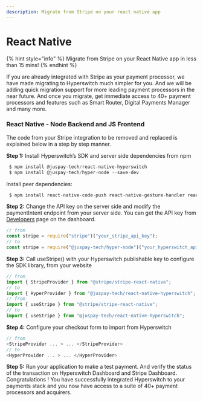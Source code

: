 ```yaml
---
description: Migrate from Stripe on your react native app
---
```


# React Native

{% hint style="info" %}
Migrate from Stripe on your React Native app in less than 15 mins!
{% endhint %}

If you are already integrated with Stripe as your payment processor, we have made migrating to Hyperswitch much simpler for you. And we will be adding quick migration support for more leading payment processors in the near future. And once you migrate, get immediate access to 40+ payment processors and features such as Smart Router, Digital Payments Manager and many more.

### React Native - Node Backend and JS Frontend

The code from your Stripe integration to be removed and replaced is explained below in a step by step manner.

**Step 1:** Install Hyperswitch’s SDK and server side dependencies from npm

```js
 $ npm install @juspay-tech/react-native-hyperswitch
 $ npm install @juspay-tech/hyper-node --save-dev
```

Install peer dependencies:

```js
 $ npm install react-native-code-push react-native-gesture-handler react-native-inappbrowser-reborn react-native-pager-view react-native-safe-area-context react-native-screens react-native-svg @sentry/react-native
```

**Step 2:** Change the API key on the server side and modify the paymentIntent endpoint from your server side. You can get the API key from [Developers](https://app.hyperswitchpay.com/developers) page on the dashboard.

```js
// from
const stripe = require("stripe")("your_stripe_api_key");
// to
const stripe = require("@juspay-tech/hyper-node")("your_hyperswitch_api_key");
```

**Step 3:** Call useStripe() with your Hyperswitch publishable key to configure the SDK library, from your website

```js
// from
import { StripeProvider } from "@stripe/stripe-react-native";
// to
import { HyperProvider } from "@juspay-tech/react-native-hyperswitch";
// from
import { useStripe } from "@stripe/stripe-react-native";
// to
import { useStripe } from "@juspay-tech/react-native-hyperswitch";
```

**Step 4:** Configure your checkout form to import from Hyperswitch

```js
// from
<StripeProvider ... > ... </StripeProvider>
// to
<HyperProvider ... > ... </HyperProvider>
```

**Step 5:** Run your application to make a test payment. And verify the status of the transaction on Hyperswitch Dashboard and Stripe Dashboard. Congratulations ! You have successfully integrated Hyperswitch to your payments stack and you now have access to a suite of 40+ payment processors and acquirers.
